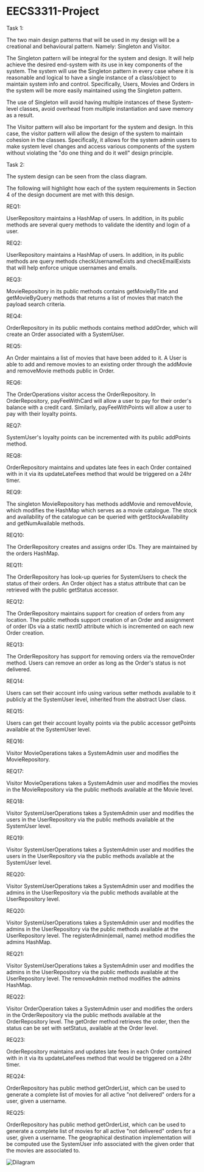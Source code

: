 # EECS3311-Project

Task 1:

The two main design patterns that will be used in my design will be a creational and behavioural pattern. Namely: Singleton and Visitor.

The Singleton pattern will be integral for the system and design. It will help achieve the desired end-system with its use in key components of the system. The system will use the Singleton pattern in every case where it is reasonable and logical to have a single instance of a class/object to maintain system info and control. Specifically, Users, Movies and Orders in the system will be more easily maintained using the Singleton pattern.

The use of Singleton will avoid having multiple instances of these System-level classes, avoid overhead from multiple instantiation and save memory as a result.

The Visitor pattern will also be important for the system and design. In this case, the visitor pattern will allow the design of the system to maintain cohesion in the classes. Specifically, it allows for the system admin users to make system level changes and access various components of the system without violating the "do one thing and do it well" design principle.

Task 2:

The system design can be seen from the class diagram.

The following will highlight how each of the system requirements in Section 4 of the design document are met with this design.

REQ1:

UserRepository maintains a HashMap of users. In addition, in its public methods are several query methods to validate the identity and login of a user.

REQ2:

UserRepository maintains a HashMap of users. In addition, in its public methods are query methods checkUsernameExists and checkEmailExists that will help enforce unique usernames and emails.

REQ3:

MovieRepository in its public methods contains getMovieByTitle and getMovieByQuery methods that returns a list of movies that match the payload search criteria.

REQ4:

OrderRepository in its public methods contains method addOrder, which will create an Order associated with a SystemUser.

REQ5:

An Order maintains a list of movies that have been added to it. A User is able to add and remove movies to an existing order through the addMovie and removeMovie methods public in Order.

REQ6:

The OrderOperations visitor access the OrderRepository. In OrderRepository, payFeeWithCard will allow a user to pay for their order's balance with a credit card. Similarly, payFeeWithPoints will allow a user to pay with their loyalty points.

REQ7:

SystemUser's loyalty points can be incremented with its public addPoints method.

REQ8:

OrderRepository maintains and updates late fees in each Order contained with in it via its updateLateFees method that would be triggered on a 24hr timer.

REQ9:

The singleton MovieRepository has methods addMovie and removeMovie, which modifies the HashMap which serves as a movie catalogue. The stock and availability of the catalogue can be queried with getStockAvailability and getNumAvailable methods.

REQ10:

The OrderRepository creates and assigns order IDs. They are maintained by the orders HashMap.

REQ11:

The OrderRepository has look-up queries for SystemUsers to check the status of their orders. An Order object has a status attribute that can be retrieved with the public getStatus accessor.

REQ12:

The OrderRepository maintains support for creation of orders from any location. The public methods support creation of an Order and assignment of order IDs via a static nextID attribute which is incremented on each new Order creation.

REQ13:

The OrderRepository has support for removing orders via the removeOrder method. Users can remove an order as long as the Order's status is not delivered.

REQ14:

Users can set their account info using various setter methods available to it publicly at the SystemUser level, inherited from the abstract User class.

REQ15:

Users can get their account loyalty points via the public accessor getPoints available at the SystemUser level.

REQ16:

Visitor MovieOperations takes a SystemAdmin user and modifies the MovieRepository.

REQ17:

Visitor MovieOperations takes a SystemAdmin user and modifies the movies in the MovieRepository via the public methods available at the Movie level.

REQ18:

Visitor SystemUserOperations takes a SystemAdmin user and modifies the users in the UserRepository via the public methods available at the SystemUser level.

REQ19:

Visitor SystemUserOperations takes a SystemAdmin user and modifies the users in the UserRepository via the public methods available at the SystemUser level.

REQ20:

Visitor SystemUserOperations takes a SystemAdmin user and modifies the admins in the UserRepository via the public methods available at the UserRepository level.

REQ20:

Visitor SystemUserOperations takes a SystemAdmin user and modifies the admins in the UserRepository via the public methods available at the UserRepository level. The registerAdmin(email, name) method modifies the admins HashMap.

REQ21:

Visitor SystemUserOperations takes a SystemAdmin user and modifies the admins in the UserRepository via the public methods available at the UserRepository level. The removeAdmin method modifies the admins HashMap.

REQ22:

Visitor OrderOperation takes a SystemAdmin user and modifies the orders in the OrderRepository via the public methods available at the OrderRepository level. The getOrder method retrieves the order, then the status can be set with setStatus, available at the Order level.

REQ23:

OrderRepository maintains and updates late fees in each Order contained with in it via its updateLateFees method that would be triggered on a 24hr timer.

REQ24:

OrderRepository has public method getOrderList, which can be used to generate a complete list of movies for all active "not delivered" orders for a user, given a username.

REQ25:

OrderRepository has public method getOrderList, which can be used to generate a complete list of movies for all active "not delivered" orders for a user, given a username. The geographical destination implementation will be computed use the SystemUser info associated with the given order that the movies are associated to.



![Dilagram](Dilagram.jpeg)

